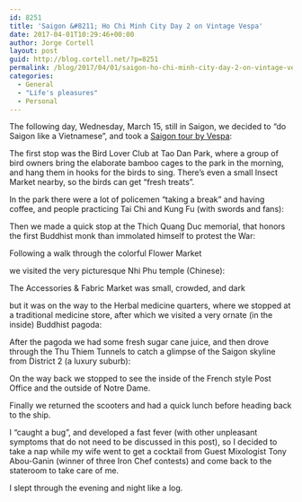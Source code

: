 ```yaml
---
id: 8251
title: 'Saigon &#8211; Ho Chi Minh City Day 2 on Vintage Vespa'
date: 2017-04-01T10:29:46+00:00
author: Jorge Cortell
layout: post
guid: http://blog.cortell.net/?p=8251
permalink: /blog/2017/04/01/saigon-ho-chi-minh-city-day-2-on-vintage-vespa/
categories:
  - General
  - "Life's pleasures"
  - Personal
---
```

The following day, Wednesday, March 15, still in Saigon, we decided to “do Saigon like a Vietnamese”, and took a <a href="http://vespaadventures.com" target="_blank">Saigon tour by Vespa</a>:

The first stop was the Bird Lover Club at Tao Dan Park, where a group of bird owners bring the elaborate bamboo cages to the park in the morning, and hang them in hooks for the birds to sing. There’s even a small Insect Market nearby, so the birds can get “fresh treats”.
  
In the park there were a lot of policemen “taking a break” and having coffee, and people practicing Tai Chi and Kung Fu (with swords and fans):

Then we made a quick stop at the Thich Quang Duc memorial, that honors the first Buddhist monk than immolated himself to protest the War:

Following a walk through the colorful Flower Market

we visited the very picturesque Nhi Phu temple (Chinese):

The Accessories & Fabric Market was small, crowded, and dark

but it was on the way to the Herbal medicine quarters, where we stopped at a traditional medicine store, after which we visited a very ornate (in the inside) Buddhist pagoda:

After the pagoda we had some fresh sugar cane juice, and then drove through the Thu Thiem Tunnels to catch a glimpse of the Saigon skyline from District 2 (a luxury suburb):

On the way back we stopped to see the inside of the French style Post Office and the outside of Notre Dame.

Finally we returned the scooters and had a quick lunch before heading back to the ship.

I “caught a bug”, and developed a fast fever (with other unpleasant symptoms that do not need to be discussed in this post), so I decided to take a nap while my wife went to get a cocktail from Guest Mixologist Tony Abou-Ganin (winner of three Iron Chef contests) and come back to the stateroom to take care of me.

I slept through the evening and night like a log.